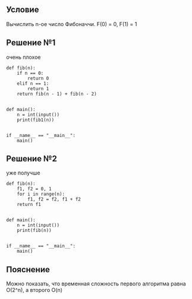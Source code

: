 ## Условие
Вычислить n-ое число Фибоначчи. F(0) = 0, F(1) = 1
## Решение №1
очень плохое
```
def fib(n):
    if n == 0:
        return 0
    elif n == 1:
        return 1
    return fib(n - 1) + fib(n - 2)


def main():
    n = int(input())
    print(fib1(n))


if __name__ == "__main__":
    main()
``` 
## Решение №2
уже получше
```
def fib(n):
    f1, f2 = 0, 1
    for i in range(n):
        f1, f2 = f2, f1 + f2
    return f1


def main():
    n = int(input())
    print(fib(n))


if __name__ == "__main__":
    main()
```

## Пояснение
Можно показать, что временная сложность первого алгоритма равна O(2^n), а второго O(n)
